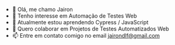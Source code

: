- 👋 Olá, me chamo Jairon
- 👀 Tenho interesse em Automação de Testes Web
- 🌱 Atualmente estou aprendendo Cypress / JavaScript
- 💞️ Quero colaborar em Projetos de Testes Automatizados Web
- 📫 Entre em contato comigo no email jairondlf@gmail.com

<!---
jaironD/jaironD is a ✨ special ✨ repository because its `README.md` (this file) appears on your GitHub profile.
You can click the Preview link to take a look at your changes.
--->
